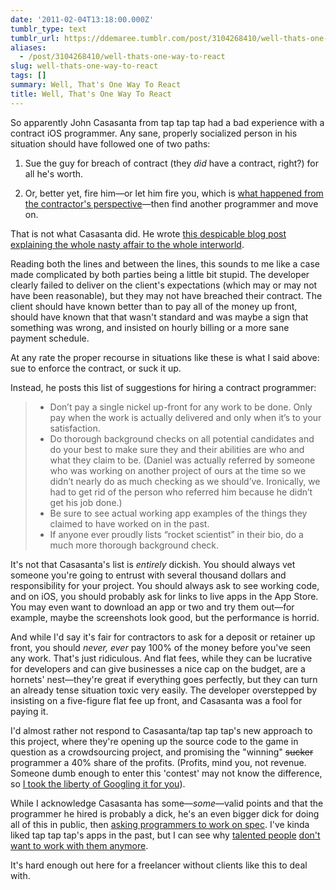 ```yaml
---
date: '2011-02-04T13:18:00.000Z'
tumblr_type: text
tumblr_url: https://ddemaree.tumblr.com/post/3104268410/well-thats-one-way-to-react
aliases:
  - /post/3104268410/well-thats-one-way-to-react
slug: well-thats-one-way-to-react
tags: []
summary: Well, That's One Way To React
title: Well, That's One Way To React
---
```


So apparently John Casasanta from tap tap tap had a bad experience with a contract iOS programmer. Any sane, properly socialized person in his situation should have followed one of two paths:

1. Sue the guy for breach of contract (they _did_ have a contract, right?) for all he's worth.

2. Or, better yet, fire him—or let him fire you, which is [what happened from the contractor's perspective](http://twitter.com/dlpasco/status/32695265563508736)—then find another programmer and move on.

That is not what Casasanta did. He wrote [this despicable blog post explaining the whole nasty affair to the whole interworld](http://taptaptap.com/blog/how-not-to-hire-a-consultant-to-create-your-iphone-app/).

Reading both the lines and between the lines, this sounds to me like a case made complicated by both parties being a little bit stupid. The developer clearly failed to deliver on the client's expectations (which may or may not have been reasonable), but they may not have breached their contract. The client should have known better than to pay all of the money up front, should have known that that wasn't standard and was maybe a sign that something was wrong, and insisted on hourly billing or a more sane payment schedule.

At any rate the proper recourse in situations like these is what I said above: sue to enforce the contract, or suck it up.

Instead, he posts this list of suggestions for hiring a contract programmer:

> * Don’t pay a single nickel up-front for any work to be done. Only pay when the work is actually delivered and only when it’s to your satisfaction.
> * Do thorough background checks on all potential candidates and do your best to make sure they and their abilities are who and what they claim to be. (Daniel was actually referred by someone who was working on another project of ours at the time so we didn’t nearly do as much checking as we should’ve. Ironically, we had to get rid of the person who referred him because he didn’t get his job done.)
> * Be sure to see actual working app examples of the things they claimed to have worked on in the past.
> * If anyone ever proudly lists “rocket scientist” in their bio, do a much more thorough background check.

It's not that Casasanta's list is _entirely_ dickish. You should always vet someone you're going to entrust with several thousand dollars and responsibility for your project. You should always ask to see working code, and on iOS, you should probably ask for links to live apps in the App Store. You may even want to download an app or two and try them out—for example, maybe the screenshots look good, but the performance is horrid.

And while I'd say it's fair for contractors to ask for a deposit or retainer up front, you should _never, ever_ pay 100% of the money before you've seen any work. That's just ridiculous. And flat fees, while they can be lucrative for developers and can give businesses a nice cap on the budget, are a hornets' nest—they're great if everything goes perfectly, but they can turn an already tense situation toxic very easily. The developer overstepped by insisting on a five-figure flat fee up front, and Casasanta was a fool for paying it.

I'd almost rather not respond to Casasanta/tap tap tap's new approach to this project, where they're opening up the source code to the game in question as a crowdsourcing project, and promising the "winning" <del>sucker</del> programmer a 40% share of the profits. (Profits, mind you, not revenue. Someone dumb enough to enter this 'contest' may not know the difference, so [I took the liberty of Googling it for you](http://www.google.com/search?client=safari&rls=en&q=profits+vs+revenue&ie=UTF-8&oe=UTF-8)).

While I acknowledge Casasanta has some—_some_—valid points and that the programmer he hired is probably a dick, he's an even bigger dick for doing all of this in public, then [asking programmers to work on spec](http://www.zeldman.com/2007/08/14/dont-design-on-spec/). I've kinda liked tap tap tap's apps in the past, but I can see why [talented people](http://sophiestication.com/) [don't want to work with them anymore](http://taptaptap.com/blog/severance-new-beginnings/).

It's hard enough out here for a freelancer without clients like this to deal with.